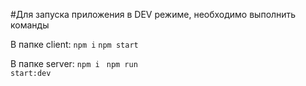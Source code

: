 


#Для запуска приложения в DEV режиме, необходимо выполнить команды 

В папке client:
<code>npm i</code>
<code>npm start</code>

В папке server:
<code>npm i </code>
<code>npm run start:dev</code>